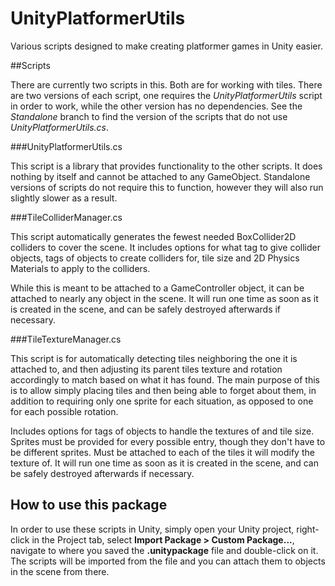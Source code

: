 UnityPlatformerUtils
====================

Various scripts designed to make creating platformer games in Unity easier.

##Scripts

There are currently two scripts in this. Both are for working with tiles. There are two versions of each script, one requires the _UnityPlatformerUtils_ script in order 
to work, while the other version has no dependencies. See the _Standalone_ branch to find the version of the scripts that do not use _UnityPlatformerUtils.cs_.

###UnityPlatformerUtils.cs

This script is a library that provides functionality to the other scripts. It does nothing by itself and cannot be attached to any GameObject.
Standalone versions of scripts do not require this to function, however they will also run slightly slower as a result.

###TileColliderManager.cs

This script automatically generates the fewest needed BoxCollider2D colliders to cover the scene.
It includes options for what tag to give collider objects, tags of objects to create colliders for, tile size and 2D Physics Materials to apply to the colliders.

While this is meant to be attached to a GameController object, it can be attached to nearly any object in the scene. It will run one time as soon as it is created in
the scene, and can be safely destroyed afterwards if necessary.

###TileTextureManager.cs

This script is for automatically detecting tiles neighboring the one it is attached to, and then adjusting its parent tiles texture and rotation accordingly to match
based on what it has found. The main purpose of this is to allow simply placing tiles and then being able to forget about them, in addition to requiring only one
sprite for each situation, as opposed to one for each possible rotation.

Includes options for tags of objects to handle the textures of and tile size. Sprites must be provided for every possible entry, though they don't have to be different
sprites. Must be attached to each of the tiles it will modify the texture of. It will run one time as soon as it is created in the scene, and can be safely
destroyed afterwards if necessary.

## How to use this package

In order to use these scripts in Unity, simply open your Unity project, right-click in the Project tab, select **Import Package > Custom Package...**,
 navigate to where you saved the **.unitypackage** file and double-click on it.
 The scripts will be imported from the file and you can attach them to objects in the scene from there.
